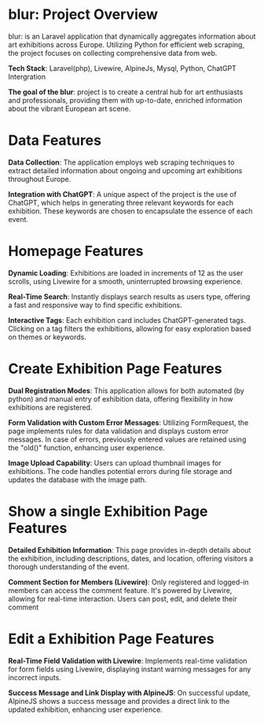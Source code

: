 blur: Project Overview
===

blur: is an Laravel application that dynamically aggregates information about art exhibitions across Europe. Utilizing Python for efficient web scraping, the project focuses on collecting comprehensive data from web.

**Tech Stack**: Laravel(php), Livewire, AlpineJs, Mysql, Python, ChatGPT Intergration

**The goal of the blur**: project is to create a central hub for art enthusiasts and professionals, providing them with up-to-date, enriched information about the vibrant European art scene.

Data Features
==
**Data Collection**: The application employs web scraping techniques to extract detailed information about ongoing and upcoming art exhibitions throughout Europe.

**Integration with ChatGPT**: A unique aspect of the project is the use of ChatGPT, which helps in generating three relevant keywords for each exhibition. These keywords are chosen to encapsulate the essence of each event.

Homepage Features
==
**Dynamic Loading**: Exhibitions are loaded in increments of 12 as the user scrolls, using Livewire for a smooth, uninterrupted browsing experience.

**Real-Time Search**: Instantly displays search results as users type, offering a fast and responsive way to find specific exhibitions.

**Interactive Tags**: Each exhibition card includes ChatGPT-generated tags. Clicking on a tag filters the exhibitions, allowing for easy exploration based on themes or keywords.

Create Exhibition Page Features
==
**Dual Registration Modes**: This application allows for both automated (by python) and manual entry of exhibition data, offering flexibility in how exhibitions are registered.

**Form Validation with Custom Error Messages**: Utilizing FormRequest, the page implements rules for data validation and displays custom error messages. In case of errors, previously entered values are retained using the "old()" function, enhancing user experience.

**Image Upload Capability**: Users can upload thumbnail images for exhibitions. The code handles potential errors during file storage and updates the database with the image path.

Show a single Exhibition Page Features
==
**Detailed Exhibition Information**: This page provides in-depth details about the exhibition, including descriptions, dates, and location, offering visitors a thorough understanding of the event.

**Comment Section for Members (Livewire)**: Only registered and logged-in members can access the comment feature. It's powered by Livewire, allowing for real-time interaction. Users can post, edit, and delete their comment

Edit a Exhibition Page Features
==
**Real-Time Field Validation with Livewire**: Implements real-time validation for form fields using Livewire, displaying instant warning messages for any incorrect inputs.

**Success Message and Link Display with AlpineJS**: On successful update, AlpineJS shows a success message and provides a direct link to the updated exhibition, enhancing user experience.
